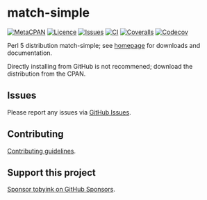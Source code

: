 # match-simple

[![MetaCPAN](https://img.shields.io/cpan/v/match-simple.svg)](https://metacpan.org/release/match-simple)
[![Licence](https://img.shields.io/cpan/l/match-simple)](https://metacpan.org/dist/match-simple/source/LICENSE)
[![Issues](https://img.shields.io/github/issues/tobyink/p5-match-simple)](https://github.com/tobyink/p5-match-simple/issues)
[![CI](https://github.com/tobyink/p5-match-simple/workflows/CI/badge.svg)](https://github.com/tobyink/p5-match-simple/actions)
[![Coveralls](https://coveralls.io/repos/tobyink/p5-match-simple/badge.svg?branch=master&amp;service=github)](https://coveralls.io/github/tobyink/p5-match-simple)
[![Codecov](https://codecov.io/gh/tobyink/p5-match-simple/branch/master/graph/badge.svg)](https://codecov.io/gh/tobyink/p5-match-simple)

Perl 5 distribution match-simple; see [homepage](https://metacpan.org/release/match-simple)
for downloads and documentation.

Directly installing from GitHub is not recommened; download the distribution
from the CPAN.

## Issues

Please report any issues via [GitHub Issues](https://github.com/tobyink/p5-match-simple/issues).

## Contributing

[Contributing guidelines](https://toby.ink/open-source/contributing/).

## Support this project

[Sponsor tobyink on GitHub Sponsors](https://github.com/sponsors/tobyink).
